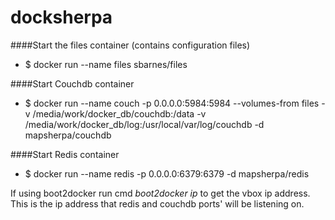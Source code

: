 # docksherpa

####Start the files container (contains configuration files)
 - $ docker run --name files sbarnes/files

####Start Couchdb container
 - $ docker run --name couch -p 0.0.0.0:5984:5984 --volumes-from files -v /media/work/docker_db/couchdb:/data -v /media/work/docker_db/log:/usr/local/var/log/couchdb -d mapsherpa/couchdb

####Start Redis container
 - $ docker run --name redis -p 0.0.0.0:6379:6379 -d mapsherpa/redis

If using boot2docker run cmd *boot2docker ip* to get the vbox ip address.  This is the ip address that redis and couchdb ports' will be listening on.

